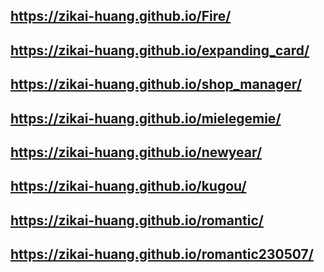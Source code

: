 ## https://zikai-huang.github.io/Fire/
## https://zikai-huang.github.io/expanding_card/
## https://zikai-huang.github.io/shop_manager/
## https://zikai-huang.github.io/mielegemie/
## https://zikai-huang.github.io/newyear/
## https://zikai-huang.github.io/kugou/
## https://zikai-huang.github.io/romantic/
## https://zikai-huang.github.io/romantic230507/
